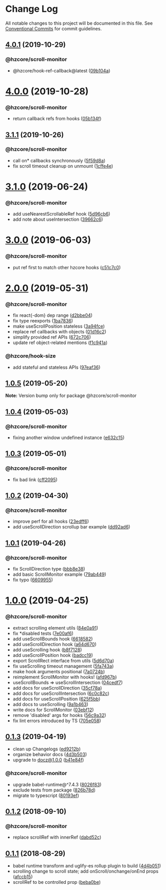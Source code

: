 # Change Log

All notable changes to this project will be documented in this file.
See [Conventional Commits](https://conventionalcommits.org) for commit guidelines.

## [4.0.1](https://github.com/hzdg/hz-core/compare/@hzcore/scroll-monitor@4.0.0...@hzcore/scroll-monitor@4.0.1) (2019-10-29)


### @hzcore/scroll-monitor

* @hzcore/hook-ref-callback@latest ([09b104a](https://github.com/hzdg/hz-core/commit/09b104a))


# [4.0.0](https://github.com/hzdg/hz-core/compare/@hzcore/scroll-monitor@3.1.1...@hzcore/scroll-monitor@4.0.0) (2019-10-28)


### @hzcore/scroll-monitor

* return callback refs from hooks ([05b134f](https://github.com/hzdg/hz-core/commit/05b134f))


## [3.1.1](https://github.com/hzdg/hz-core/compare/@hzcore/scroll-monitor@3.1.0...@hzcore/scroll-monitor@3.1.1) (2019-10-26)


### @hzcore/scroll-monitor

* call on* callbacks synchronously ([5f59d8a](https://github.com/hzdg/hz-core/commit/5f59d8a))
* fix scroll timeout cleanup on unmount ([1cffe4e](https://github.com/hzdg/hz-core/commit/1cffe4e))


# [3.1.0](https://github.com/hzdg/hz-core/compare/@hzcore/scroll-monitor@3.0.0...@hzcore/scroll-monitor@3.1.0) (2019-06-24)


### @hzcore/scroll-monitor

* add useNearestScrollableRef hook ([5d96cb6](https://github.com/hzdg/hz-core/commit/5d96cb6))
* add note about useIntersection ([39662c6](https://github.com/hzdg/hz-core/commit/39662c6))


# [3.0.0](https://github.com/hzdg/hz-core/compare/@hzcore/scroll-monitor@2.0.0...@hzcore/scroll-monitor@3.0.0) (2019-06-03)


### @hzcore/scroll-monitor

* put ref first to match other hzcore hooks ([c51c7c0](https://github.com/hzdg/hz-core/commit/c51c7c0))


# [2.0.0](https://github.com/hzdg/hz-core/compare/@hzcore/scroll-monitor@1.0.5...@hzcore/scroll-monitor@2.0.0) (2019-05-31)


### @hzcore/scroll-monitor

* fix react{-dom} dep range ([d2bbe04](https://github.com/hzdg/hz-core/commit/d2bbe04))
* fix type reexports ([1ba7836](https://github.com/hzdg/hz-core/commit/1ba7836))
* make useScrollPosition stateless ([3a94fce](https://github.com/hzdg/hz-core/commit/3a94fce))
* replace ref callbacks with objects ([01d16c2](https://github.com/hzdg/hz-core/commit/01d16c2))
* simplify provided ref APIs ([672c706](https://github.com/hzdg/hz-core/commit/672c706))
* update ref object-related mentions ([f1c941a](https://github.com/hzdg/hz-core/commit/f1c941a))

### @hzcore/hook-size

* add stateful and stateless APIs ([97eaf36](https://github.com/hzdg/hz-core/commit/97eaf36))


## [1.0.5](https://github.com/hzdg/hz-core/compare/@hzcore/scroll-monitor@1.0.4...@hzcore/scroll-monitor@1.0.5) (2019-05-20)

**Note:** Version bump only for package @hzcore/scroll-monitor





## [1.0.4](https://github.com/hzdg/hz-core/compare/@hzcore/scroll-monitor@1.0.3...@hzcore/scroll-monitor@1.0.4) (2019-05-03)


### @hzcore/scroll-monitor

* fixing another window undefined instance ([e632c15](https://github.com/hzdg/hz-core/commit/e632c15))


## [1.0.3](https://github.com/hzdg/hz-core/compare/@hzcore/scroll-monitor@1.0.2...@hzcore/scroll-monitor@1.0.3) (2019-05-01)


### @hzcore/scroll-monitor

* fix bad link ([cff2095](https://github.com/hzdg/hz-core/commit/cff2095))


## [1.0.2](https://github.com/hzdg/hz-core/compare/@hzcore/scroll-monitor@1.0.1...@hzcore/scroll-monitor@1.0.2) (2019-04-30)


### @hzcore/scroll-monitor

* improve perf for all hooks ([23edff6](https://github.com/hzdg/hz-core/commit/23edff6))
* add useScrollDirection scrollup bar example ([dd92ad6](https://github.com/hzdg/hz-core/commit/dd92ad6))


## [1.0.1](https://github.com/hzdg/hz-core/compare/@hzcore/scroll-monitor@1.0.0...@hzcore/scroll-monitor@1.0.1) (2019-04-26)


### @hzcore/scroll-monitor

* fix ScrollDirection type ([bbb8e38](https://github.com/hzdg/hz-core/commit/bbb8e38))
* add basic ScrollMonitor example ([79ab449](https://github.com/hzdg/hz-core/commit/79ab449))
* fix typo ([6609955](https://github.com/hzdg/hz-core/commit/6609955))


# [1.0.0](https://github.com/hzdg/hz-core/compare/@hzcore/scroll-monitor@0.1.3...@hzcore/scroll-monitor@1.0.0) (2019-04-25)


### @hzcore/scroll-monitor

* extract scrolling element utils ([84e0a91](https://github.com/hzdg/hz-core/commit/84e0a91))
* fix *disabled tests ([7e00af6](https://github.com/hzdg/hz-core/commit/7e00af6))
* add useScrollBounds hook ([6618582](https://github.com/hzdg/hz-core/commit/6618582))
* add useScrollDirection hook ([a64d670](https://github.com/hzdg/hz-core/commit/a64d670))
* add useScrolling hook ([b8f7128](https://github.com/hzdg/hz-core/commit/b8f7128))
* add useScrollPosition hook ([badcc19](https://github.com/hzdg/hz-core/commit/badcc19))
* export ScrollRect interface from utils ([5d6d70a](https://github.com/hzdg/hz-core/commit/5d6d70a))
* fix useScrolling timeout management ([5fa743a](https://github.com/hzdg/hz-core/commit/5fa743a))
* make hook arguments positional ([7a0724b](https://github.com/hzdg/hz-core/commit/7a0724b))
* reimplement ScrollMonitor with hooks! ([afd967b](https://github.com/hzdg/hz-core/commit/afd967b))
* useScrollBounds => useScrollIntersection ([04cedf7](https://github.com/hzdg/hz-core/commit/04cedf7))
* add docs for useScrollDirection ([35cf78a](https://github.com/hzdg/hz-core/commit/35cf78a))
* add docs for useScrollIntersection ([6c0c82c](https://github.com/hzdg/hz-core/commit/6c0c82c))
* add docs for useScrollPosition ([625f5bb](https://github.com/hzdg/hz-core/commit/625f5bb))
* add docs to useScrolling ([9a1b463](https://github.com/hzdg/hz-core/commit/9a1b463))
* write docs for ScrollMonitor ([03ebf12](https://github.com/hzdg/hz-core/commit/03ebf12))
* remove 'disabled' args for hooks ([56c9a32](https://github.com/hzdg/hz-core/commit/56c9a32))
* fix lint errors introduced by TS ([705e058](https://github.com/hzdg/hz-core/commit/705e058))


## [0.1.3](https://github.com/hzdg/hz-core/compare/@hzcore/scroll-monitor@0.1.2...@hzcore/scroll-monitor@0.1.3) (2019-04-19)


* clean up Changelogs ([ed9212b](https://github.com/hzdg/hz-core/commit/ed9212b))
* organize behavior docs ([4d3b503](https://github.com/hzdg/hz-core/commit/4d3b503))
* upgrade to docz@1.0.0 ([b41e84f](https://github.com/hzdg/hz-core/commit/b41e84f))

### @hzcore/scroll-monitor

* upgrade babel-runtime@^7.4.3 ([8026f83](https://github.com/hzdg/hz-core/commit/8026f83))
* exclude tests from package ([826b78d](https://github.com/hzdg/hz-core/commit/826b78d))
* migrate to typescript ([80193ef](https://github.com/hzdg/hz-core/commit/80193ef))


## [0.1.2](https://github.com/hzdg/hz-core/compare/@hzcore/scroll-monitor@0.1.1...@hzcore/scroll-monitor@0.1.2) (2018-09-10)


### @hzcore/scroll-monitor

* replace scrollRef with innerRef ([dabd52c](https://github.com/hzdg/hz-core/commit/dabd52c))


## [0.1.1](https://github.com/hzdg/hz-core/compare/@hzcore/scroll-monitor@0.1.0...@hzcore/scroll-monitor@0.1.1) (2018-08-29)


* babel runtime transform and uglify-es rollup plugin to build ([4d4b051](https://github.com/hzdg/hz-core/commit/4d4b051))
* scrolling change to scroll state; add onScroll/onchange/onEnd props ([afccb15](https://github.com/hzdg/hz-core/commit/afccb15))
* scrollRef to be controlled prop ([beba0be](https://github.com/hzdg/hz-core/commit/beba0be))
